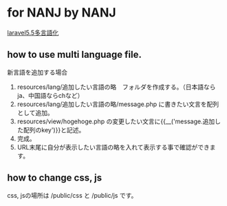 # for NANJ by NANJ

[laravel5.5多言語化](https://readouble.com/laravel/5.5/ja/localization.html#retrieving-translation-strings)
## how to use multi language file.
新言語を追加する場合
1. resources/lang/追加したい言語の略　フォルダを作成する。（日本語ならja、中国語ならchなど）
1. resources/lang/追加したい言語の略/message.php に書きたい文言を配列として追加。
1. resources/view/hogehoge.php の変更したい文言に{{__('message.追加した配列のkey')}}と記述。
1. 完成。
1. URL末尾に自分が表示したい言語の略を入れて表示する事で確認ができます。

## how to change css, js
css, jsの場所は /public/css と /public/js です。
